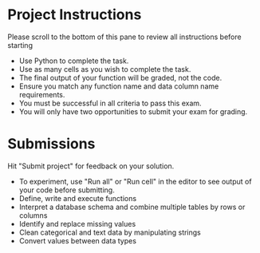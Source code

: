 # Project Instructions

Please scroll to the bottom of this pane to review all instructions before starting

- Use Python to complete the task.
- Use as many cells as you wish to complete the task.
- The final output of your function will be graded, not the code.
- Ensure you match any function name and data column name requirements.
- You must be successful in all criteria to pass this exam.
- You will only have two opportunities to submit your exam for grading.

# Submissions

Hit "Submit project" for feedback on your solution.

- To experiment, use "Run all" or "Run cell" in the editor to see output of your code before submitting.
- Define, write and execute functions
- Interpret a database schema and combine multiple tables by rows or columns
- Identify and replace missing values
- Clean categorical and text data by manipulating strings
- Convert values between data types